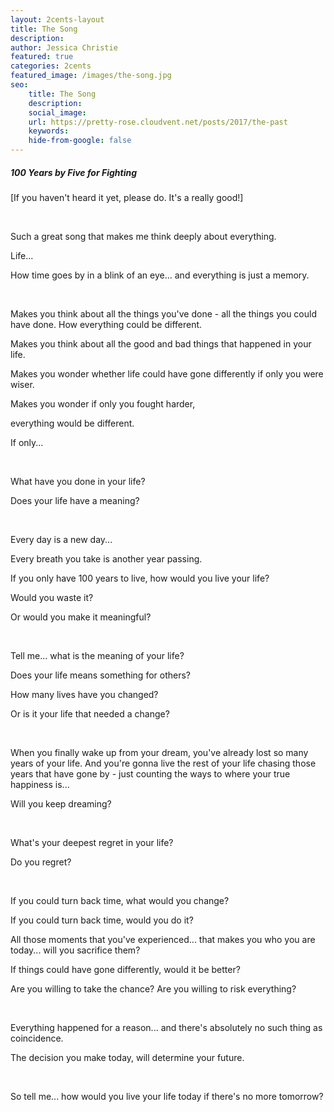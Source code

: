 ```yaml
---
layout: 2cents-layout
title: The Song
description: 
author: Jessica Christie
featured: true
categories: 2cents
featured_image: /images/the-song.jpg
seo:
    title: The Song
    description:
    social_image:
    url: https://pretty-rose.cloudvent.net/posts/2017/the-past
    keywords:
    hide-from-google: false
---
```

##### 100 Years by Five for Fighting

[If you haven't heard it yet, please do. It's a really good!]

&nbsp;

Such a great song that makes me think deeply about everything.

Life...

How time goes by in a blink of an eye... and everything is just a memory.

&nbsp;

Makes you think about all the things you've done - all the things you could have done. How everything could be different.

Makes you think about all the good and bad things that happened in your life.

Makes you wonder whether life could have gone differently if only you were wiser.

Makes you wonder if only you fought harder,

everything would be different.

If only...

&nbsp;

What have you done in your life?

Does your life have a meaning?

&nbsp;

Every day is a new day...

Every breath you take is another year passing.

If you only have 100 years to live, how would you live your life?

Would you waste it?

Or would you make it meaningful?

&nbsp;

Tell me... what is the meaning of your life?

Does your life means something for others?

How many lives have you changed?

Or is it your life that needed a change?

&nbsp;

When you finally wake up from your dream, you've already lost so many years of your life. And you're gonna live the rest of your life chasing those years that have gone by - just counting the ways to where your true happiness is...

Will you keep dreaming?

&nbsp;

What's your deepest regret in your life?

Do you regret?

&nbsp;

If you could turn back time, what would you change?

If you could turn back time, would you do it?

All those moments that you've experienced... that makes you who you are today... will you sacrifice them?

If things could have gone differently, would it be better?

Are you willing to take the chance? Are you willing to risk everything?

&nbsp;

Everything happened for a reason... and there's absolutely no such thing as coincidence.

The decision you make today, will determine your future.

&nbsp;

So tell me... how would you live your life today if there's no more tomorrow?

&nbsp;
